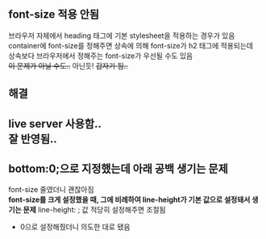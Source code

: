 ## font-size 적용 안됨

브라우저 자체에서 heading 태그에 기본 stylesheet을 적용하는 경우가 있음 <br>
container에 font-size를 정해주면 상속에 의해 font-size가 h2 태그에 적용되는데  
상속보다 브라우저에서 정해주는 font-size가 우선될 수도 있음   
~~이 문제가 아닐 수도..~~ 아닌듯!
~~갑자기 됨..~~

## 해결
live server 사용함..  
잘 반영됨..
---
## bottom:0;으로 지정했는데 아래 공백 생기는 문제

font-size 줄였더니 괜찮아짐  
**font-size를 크게 설정했을 때, 그에 비례하여 line-height가 기본 값으로 설정돼서 생기는 문제**
line-height: ; 값 적당히 설정해주면 조절됨  
- 0으로 설정해줬더니 의도한 대로 됐음
